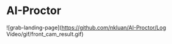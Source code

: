 # AI-Proctor

![grab-landing-page](https://github.com/nkluan/AI-Proctor/Log Video/gif/front_cam_result.gif)
